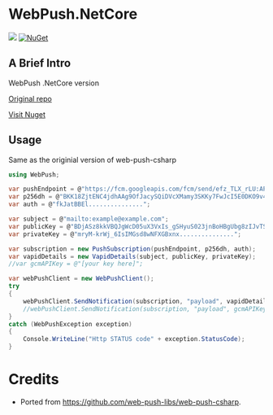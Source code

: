 # WebPush.NetCore
![](https://travis-ci.org/vip30/WebPush-NetCore.svg?branch=master)
[![NuGet](https://img.shields.io/nuget/v/WebPush-NetCore.svg)](https://www.nuget.org/packages/WebPush-NetCore/)

A Brief Intro
-------------------

WebPush .NetCore version

[Original repo](https://github.com/web-push-libs/web-push-csharp)

[Visit Nuget](https://www.nuget.org/packages/WebPush-NetCore)


Usage
-------------------
Same as the originial version of web-push-csharp
```cs
using WebPush;

var pushEndpoint = @"https://fcm.googleapis.com/fcm/send/efz_TLX_rLU:APA91bE6U0iybLYvv0F3mf6uDLB6....";
var p256dh = @"BKK18ZjtENC4jdhAAg9OfJacySQiDVcXMamy3SKKy7FwJcI5E0DKO9v4V2Pb8NnAPN4EVdmhO............";
var auth = @"fkJatBBEl...............";

var subject = @"mailto:example@example.com";
var publicKey = @"BDjASz8kkVBQJgWcD05uX3VxIs_gSHyuS023jnBoHBgUbg8zIJvTSQytR8MP4Z3-kzcGNVnM...............";
var privateKey = @"mryM-krWj_6IsIMGsd8wNFXGBxnx...............";

var subscription = new PushSubscription(pushEndpoint, p256dh, auth);
var vapidDetails = new VapidDetails(subject, publicKey, privateKey);
//var gcmAPIKey = @"[your key here]";

var webPushClient = new WebPushClient();
try
{
	webPushClient.SendNotification(subscription, "payload", vapidDetails);
    //webPushClient.SendNotification(subscription, "payload", gcmAPIKey);
}
catch (WebPushException exception)
{
	Console.WriteLine("Http STATUS code" + exception.StatusCode);
}
```

# Credits
- Ported from https://github.com/web-push-libs/web-push-csharp.
